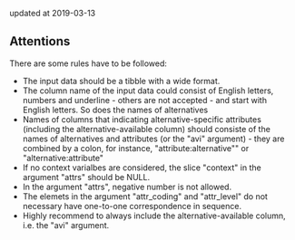 updated at 2019-03-13  

## Attentions  
There are some rules have to be followed:  
* The input data should be a tibble with a wide format.
* The column name of the input data could consist of English letters, numbers and underline - others are not accepted - and start with English letters. So does
the names of alternatives
* Names of columns that indicating alternative-specific attributes (including the alternative-available column) should consiste of the names of alternatives and attributes (or the "avi" argument) - they are combined by a colon, for instance, "attribute:alternative"" or "alternative:attribute"
* If no context varialbes are considered, the slice "context" in the argument
"attrs" should be NULL.
* In the argument "attrs", negative number is not allowed.
* The elemets in the argument "attr_coding" and "attr_level" do not necessary
have one-to-one correspondence in sequence.
* Highly recommend to always include the alternative-available column, i.e. the
"avi" argument.  



